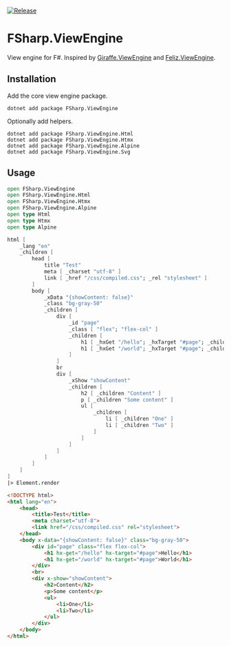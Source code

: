 ﻿[![Release](https://github.com/ameier38/FSharp.ViewEngine/actions/workflows/release.yml/badge.svg?branch=main)](https://github.com/ameier38/FSharp.ViewEngine/actions/workflows/release.yml)

# FSharp.ViewEngine
View engine for F#. Inspired by [Giraffe.ViewEngine](https://github.com/giraffe-fsharp/Giraffe.ViewEngine) and
[Feliz.ViewEngine](https://github.com/dbrattli/Feliz.ViewEngine).

## Installation
Add the core view engine package.
```shell
dotnet add package FSharp.ViewEngine
```

Optionally add helpers.
```shell
dotnet add package FSharp.ViewEngine.Html
dotnet add package FSharp.ViewEngine.Htmx
dotnet add package FSharp.ViewEngine.Alpine
dotnet add package FSharp.ViewEngine.Svg
```

## Usage
```fsharp
open FSharp.ViewEngine
open FSharp.ViewEngine.Html
open FSharp.ViewEngine.Htmx
open FSharp.ViewEngine.Alpine
open type Html
open type Htmx
open type Alpine

html [
    _lang "en"
    _children [
        head [
            title "Test"
            meta [ _charset "utf-8" ]
            link [ _href "/css/compiled.css"; _rel "stylesheet" ]
        ]
        body [
            _xData "{showContent: false}"
            _class "bg-gray-50"
            _children [
                div [
                    _id "page"
                    _class [ "flex"; "flex-col" ]
                    _children [
                        h1 [ _hxGet "/hello"; _hxTarget "#page"; _children "Hello" ]
                        h1 [ _hxGet "/world"; _hxTarget "#page"; _children "World" ]
                    ]
                ]
                br
                div [
                    _xShow "showContent"
                    _children [
                        h2 [ _children "Content" ]
                        p [ _children "Some content" ]
                        ul [
                            _children [
                                li [ _children "One" ]
                                li [ _children "Two" ]
                            ]
                        ]
                    ]
                ]
            ]
        ]
    ]
]
|> Element.render
```
```html
<!DOCTYPE html>
<html lang="en">
    <head>
        <title>Test</title>
        <meta charset="utf-8">
        <link href="/css/compiled.css" rel="stylesheet">
    </head>
    <body x-data="{showContent: false}" class="bg-gray-50">
        <div id="page" class="flex flex-col">
            <h1 hx-get="/hello" hx-target="#page">Hello</h1>
            <h1 hx-get="/world" hx-target="#page">World</h1>
        </div>
        <br>
        <div x-show="showContent">
            <h2>Content</h2>
            <p>Some content</p>
            <ul>
                <li>One</li>
                <li>Two</li>
            </ul>
        </div>
    </body>
</html>
```
